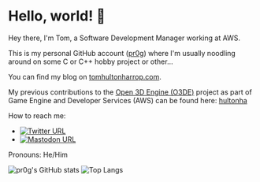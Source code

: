 # Hello, world! 👋

<!--
**pr0g/pr0g** is a ✨ _special_ ✨ repository because its `README.md` (this file) appears on your GitHub profile.

Here are some ideas to get you started:

- 🔭 I’m currently working on ...
- 🌱 I’m currently learning ...
- 👯 I’m looking to collaborate on ...
- 🤔 I’m looking for help with ...
- 💬 Ask me about ...
- 📫 How to reach me: ...
- 😄 Pronouns: ...
- ⚡ Fun fact: ...
-->

Hey there, I'm Tom, a Software Development Manager working at AWS.

This is my personal GitHub account ([pr0g](https://github.com/pr0g)) where I'm usually noodling around on some C or C++ hobby project or other...

You can find my blog on [tomhultonharrop.com](https://tomhultonharrop.com/).

My previous contributions to the [Open 3D Engine (O3DE)](https://github.com/o3de/o3de#readme) project as part of Game Engine and Developer Services (AWS) can be found here: [hultonha](https://github.com/hultonha)

How to reach me:

- [![Twitter URL](https://img.shields.io/twitter/url/https/twitter.com/tom_h_h.svg?style=social&label=Follow%20%40tom_h_h)](https://twitter.com/tom_h_h)
- [![Mastodon URL](https://img.shields.io/mastodon/follow/109355635634248637?domain=https%3A%2F%2Fmastodon.gamedev.place&style=social)](https://mastodon.gamedev.place/@tom_h_h)

Pronouns: He/Him

![pr0g's GitHub stats](https://github-readme-stats.vercel.app/api?username=pr0g&count_private=true&show_icons=true&theme=cobalt) ![Top Langs](https://github-readme-stats.vercel.app/api/top-langs/?username=pr0g&count_private=true&langs_count=8&theme=cobalt&layout=compact)

